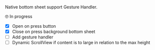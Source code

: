 Native bottom sheet support Gesture Handler.

🤓  In progress
- [x] Open on press button
- [x] Close on press background bottom sheet
- [ ] Add gesture handler
- [ ] Dynamic ScrollView if content is to large in relation to the max height 
